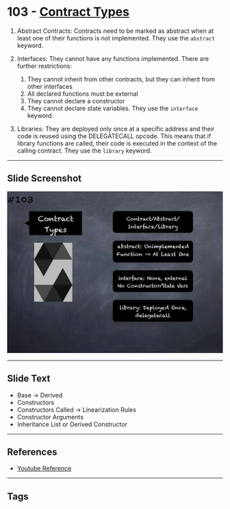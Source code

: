 # 103 - [Contract Types](Contract%20Types.md)
1. Abstract Contracts: Contracts need to be marked as abstract when at least one of their functions is not implemented. They use the `abstract` keyword.
    
2. Interfaces: They cannot have any functions implemented. There are further restrictions: 
	1. They cannot inherit from other contracts, but they can inherit from other interfaces 
	2. All declared functions must be external 
	3. They cannot declare a constructor 
	4. They cannot declare state variables. They use the `interface` keyword.
    
3. Libraries: They are deployed only once at a specific address and their code is reused using the DELEGATECALL opcode. This means that if library functions are called, their code is executed in the context of the calling contract. They use the `library` keyword.

___
## Slide Screenshot
![103.jpg](../../images/3.%20Solidity%20201/103.jpg)
___
## Slide Text
- Base -> Derived
- Constructors
- Constructors Called -> Linearization Rules
- Constructor Arguments
- Inheritance List or Derived Constructor
___
## References
- [Youtube Reference](https://youtu.be/3bFgsmsQXrE?t=259)
___
## Tags